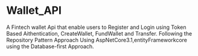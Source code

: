 # Wallet_API
A Fintech wallet Api that enable users to Register and Login using Token Based Aithentication, CreateWallet, FundWallet and Transfer. 
Following the Repository Pattern Approach Using AspNetCore3.1,entityFrameworkcore using the Database-first Approach.
